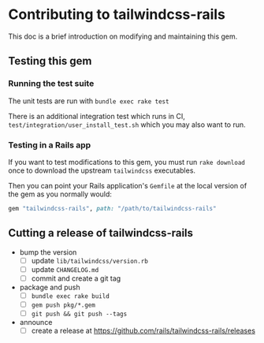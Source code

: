 # Contributing to tailwindcss-rails

This doc is a brief introduction on modifying and maintaining this gem.


## Testing this gem

### Running the test suite

The unit tests are run with `bundle exec rake test`

There is an additional integration test which runs in CI, `test/integration/user_install_test.sh` which you may also want to run.


### Testing in a Rails app

If you want to test modifications to this gem, you must run `rake download` once to download the upstream `tailwindcss` executables.

Then you can point your Rails application's `Gemfile` at the local version of the gem as you normally would:

``` ruby
gem "tailwindcss-rails", path: "/path/to/tailwindcss-rails"
```


## Cutting a release of tailwindcss-rails

- bump the version
  - [ ] update `lib/tailwindcss/version.rb`
  - [ ] update `CHANGELOG.md`
  - [ ] commit and create a git tag
- package and push
  - [ ] `bundle exec rake build`
  - [ ] `gem push pkg/*.gem`
  - [ ] `git push && git push --tags`
- announce
  - [ ] create a release at https://github.com/rails/tailwindcss-rails/releases

